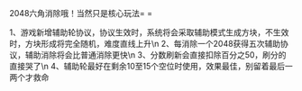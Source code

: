 2048六角消除哦！当然只是核心玩法= =

1、游戏新增辅助轮协议，协议生效时，系统将会采取辅助模式生成方块，不生效时，方块形成将完全随机，难度直线上升\n
2、每消除一个2048获得五次辅助协议，辅助消除将会比普通消除更快\n
3、分数刷新会直接扣除百分之50，刷分的直接哭了\n
4、辅助轮最好在剩余10至15个空位时使用，效果最佳，别留着最后一两个才救命
